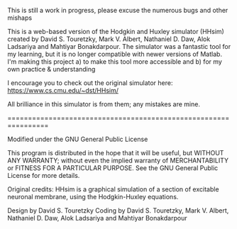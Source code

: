 This is still a work in progress, please excuse the numerous bugs and other mishaps

This is a web-based version of the Hodgkin and Huxley simulator (HHsim) created by 
David S. Touretzky, Mark V. Albert, Nathaniel D. Daw, Alok Ladsariya and Mahtiyar Bonakdarpour. 
The simulator was a fantastic tool for my learning, but it is no longer compatible with newer versions of Matlab. 
I'm making this project a) to make this tool more accessible and b) for my own practice & understanding

I encourage you to check out the original simulator here: https://www.cs.cmu.edu/~dst/HHsim/

All brilliance in this simulator is from them; any mistakes are mine. 

================================================================

Modified under the GNU General Public License

This program is distributed in the hope that it will be useful,
but WITHOUT ANY WARRANTY; without even the implied warranty of
MERCHANTABILITY or FITNESS FOR A PARTICULAR PURPOSE.  See the
GNU General Public License for more details.

Original credits:
HHsim is a graphical simulation of a section of excitable neuronal
membrane, using the Hodgkin-Huxley equations.

Design by David S. Touretzky
Coding by David S. Touretzky, Mark V. Albert, Nathaniel D. Daw,
          Alok Ladsariya and Mahtiyar Bonakdarpour
